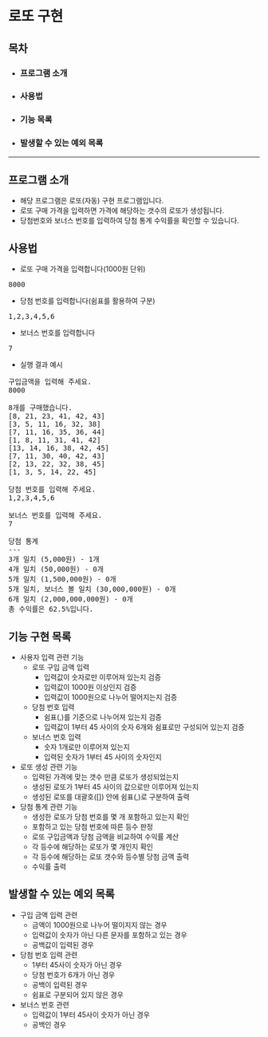 # 로또 구현

## 목차

- ### 프로그램 소개
- ### 사용법
- ### 기능 목록
- ### 발생할 수 있는 예외 목록

---

## 프로그램 소개

- 해당 프로그램은 로또(자동) 구현 프로그램입니다.
- 로또 구매 가격을 입력하면 가격에 해당하는 갯수의 로또가 생성됩니다.
- 당첨번호와 보너스 번호를 입력하여 당첨 통계 수익률을 확인할 수 있습니다.

## 사용법

- 로또 구매 가격을 입력합니다(1000원 단위)

<pre>8000</pre>

- 당첨 번호를 입력합니다(쉼표를 활용하여 구분)

<pre>1,2,3,4,5,6</pre>

- 보너스 번호를 입력합니다

<pre>7</pre>

- 실행 결과 예시

<pre>구입금액을 입력해 주세요.
8000

8개를 구매했습니다.
[8, 21, 23, 41, 42, 43] 
[3, 5, 11, 16, 32, 38] 
[7, 11, 16, 35, 36, 44] 
[1, 8, 11, 31, 41, 42] 
[13, 14, 16, 38, 42, 45] 
[7, 11, 30, 40, 42, 43] 
[2, 13, 22, 32, 38, 45] 
[1, 3, 5, 14, 22, 45]

당첨 번호를 입력해 주세요.
1,2,3,4,5,6

보너스 번호를 입력해 주세요.
7

당첨 통계
---
3개 일치 (5,000원) - 1개
4개 일치 (50,000원) - 0개
5개 일치 (1,500,000원) - 0개
5개 일치, 보너스 볼 일치 (30,000,000원) - 0개
6개 일치 (2,000,000,000원) - 0개
총 수익률은 62.5%입니다.</pre>

## 기능 구현 목록

- 사용자 입력 관련 기능
  - 로또 구입 금액 입력
    - 입력값이 숫자로만 이루어져 있는지 검증
    - 입력값이 1000원 이상인지 검증
    - 입력값이 1000원으로 나누어 떨어지는지 검증
  - 당첨 번호 입력
    - 쉼표(,)를 기준으로 나누어져 있는지 검증
    - 입력값이 1부터 45 사이의 숫자 6개와 쉼표로만 구성되어 있는지 검증
  - 보너스 번호 입력
    - 숫자 1개로만 이루어져 있는지
    - 입력된 숫자가 1부터 45 사이의 숫자인지
- 로또 생성 관련 기능
  - 입력된 가격에 맞는 갯수 만큼 로또가 생성되었는지
  - 생성된 로또가 1부터 45 사이의 값으로만 이루어져 있는지
  - 생성된 로또를 대괄호([]) 안에 쉼표(,)로 구분하여 출력
- 당첨 통계 관련 기능
  - 생성한 로또가 당첨 번호를 몇 개 포함하고 있는지 확인
  - 포함하고 있는 당첨 번호에 따른 등수 판정
  - 로또 구입금액과 당첨 금액을 비교하여 수익률 계산
  - 각 등수에 해당하는 로또가 몇 개인지 확인
  - 각 등수에 해당하는 로또 갯수와 등수별 당첨 금액 출력
  - 수익률 출력

## 발생할 수 있는 예외 목록

- 구입 금액 입력 관련
  - 금액이 1000원으로 나누어 떨이지지 않는 경우
  - 입력값이 숫자가 아닌 다른 문자를 포함하고 있는 경우
  - 공백값이 입력된 경우
- 당첨 번호 입력 관련
  - 1부터 45사이 숫자가 아닌 경우
  - 당첨 번호가 6개가 아닌 경우
  - 공백이 입력된 경우
  - 쉼표로 구분되어 있지 않은 경우
- 보너스 번호 관련
  - 입력값이 1부터 45사이 숫자가 아닌 경우
  - 공백인 경우

